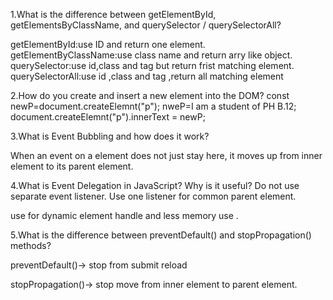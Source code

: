 1.What is the difference between getElementById, getElementsByClassName, and querySelector / querySelectorAll?

getElementById:use ID and return one element.
getElementByClassName:use class name and return arry like object.
querySelector:use id,class and tag but return frist matching element.
querySelectorAll:use id ,class and tag ,return all matching element


2.How do you create and insert a new element into the DOM?
const newP=document.createElemnt("p");
nweP=I am a student of PH B.12;
document.createElemnt("p").innerText = newP;

3.What is Event Bubbling and how does it work?

When an event on a element does not just stay here, it moves up from inner element to its parent element.

4.What is Event Delegation in JavaScript? Why is it useful?
Do not use separate event listener. Use one listener for common parent element.

use for dynamic element handle and less memory use .

5.What is the difference between preventDefault() and stopPropagation() methods?
 
preventDefault()-> stop from submit reload

stopPropagation()-> stop move from inner element to parent element.